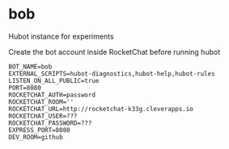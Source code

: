 # bob
Hubot instance for experiments

Create the bot account inside RocketChat before running hubot

```
BOT_NAME=bob
EXTERNAL_SCRIPTS=hubot-diagnostics,hubot-help,hubot-rules
LISTEN_ON_ALL_PUBLIC=true
PORT=8080
ROCKETCHAT_AUTH=password
ROCKETCHAT_ROOM=''
ROCKETCHAT_URL=http://rocketchat-k33g.cleverapps.io
ROCKETCHAT_USER=???
ROCKETCHAT_PASSWORD=???
EXPRESS_PORT=8080
DEV_ROOM=github
```

